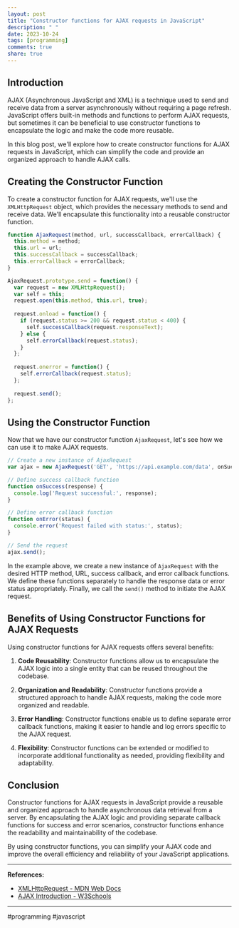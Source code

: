 ```yaml
---
layout: post
title: "Constructor functions for AJAX requests in JavaScript"
description: " "
date: 2023-10-24
tags: [programming]
comments: true
share: true
---
```


## Introduction

AJAX (Asynchronous JavaScript and XML) is a technique used to send and receive data from a server asynchronously without requiring a page refresh. JavaScript offers built-in methods and functions to perform AJAX requests, but sometimes it can be beneficial to use constructor functions to encapsulate the logic and make the code more reusable.

In this blog post, we'll explore how to create constructor functions for AJAX requests in JavaScript, which can simplify the code and provide an organized approach to handle AJAX calls.

## Creating the Constructor Function

To create a constructor function for AJAX requests, we'll use the `XMLHttpRequest` object, which provides the necessary methods to send and receive data. We'll encapsulate this functionality into a reusable constructor function.

```javascript
function AjaxRequest(method, url, successCallback, errorCallback) {
  this.method = method;
  this.url = url;
  this.successCallback = successCallback;
  this.errorCallback = errorCallback;
}

AjaxRequest.prototype.send = function() {
  var request = new XMLHttpRequest();
  var self = this;
  request.open(this.method, this.url, true);
  
  request.onload = function() {
    if (request.status >= 200 && request.status < 400) {
      self.successCallback(request.responseText);
    } else {
      self.errorCallback(request.status);
    }
  };
  
  request.onerror = function() {
    self.errorCallback(request.status);
  };
  
  request.send();
};
```

## Using the Constructor Function

Now that we have our constructor function `AjaxRequest`, let's see how we can use it to make AJAX requests.

```javascript
// Create a new instance of AjaxRequest
var ajax = new AjaxRequest('GET', 'https://api.example.com/data', onSuccess, onError);

// Define success callback function
function onSuccess(response) {
  console.log('Request successful:', response);
}

// Define error callback function
function onError(status) {
  console.error('Request failed with status:', status);
}

// Send the request
ajax.send();
```

In the example above, we create a new instance of `AjaxRequest` with the desired HTTP method, URL, success callback, and error callback functions. We define these functions separately to handle the response data or error status appropriately. Finally, we call the `send()` method to initiate the AJAX request.

## Benefits of Using Constructor Functions for AJAX Requests

Using constructor functions for AJAX requests offers several benefits:

1. **Code Reusability**: Constructor functions allow us to encapsulate the AJAX logic into a single entity that can be reused throughout the codebase.

2. **Organization and Readability**: Constructor functions provide a structured approach to handle AJAX requests, making the code more organized and readable.

3. **Error Handling**: Constructor functions enable us to define separate error callback functions, making it easier to handle and log errors specific to the AJAX request.

4. **Flexibility**: Constructor functions can be extended or modified to incorporate additional functionality as needed, providing flexibility and adaptability.

## Conclusion

Constructor functions for AJAX requests in JavaScript provide a reusable and organized approach to handle asynchronous data retrieval from a server. By encapsulating the AJAX logic and providing separate callback functions for success and error scenarios, constructor functions enhance the readability and maintainability of the codebase.

By using constructor functions, you can simplify your AJAX code and improve the overall efficiency and reliability of your JavaScript applications.

---

**References:**

- [XMLHttpRequest - MDN Web Docs](https://developer.mozilla.org/en-US/docs/Web/API/XMLHttpRequest)
- [AJAX Introduction - W3Schools](https://www.w3schools.com/js/js_ajax_intro.asp)

---
#programming #javascript